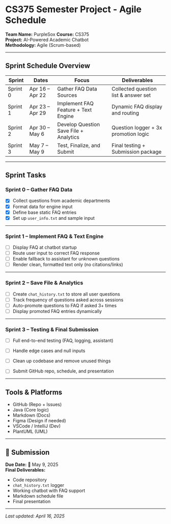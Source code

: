 # CS375 Semester Project - Agile Schedule
**Team Name:** PurpleSox 
**Course:** CS375  
**Project:** AI-Powered Academic Chatbot  
**Methodology:** Agile (Scrum-based)

---

##  Sprint Schedule Overview

| Sprint   | Dates              | Focus                                     | Deliverables                         |
|----------|--------------------|-------------------------------------------|--------------------------------------|
| Sprint 0 | Apr 16 – Apr 22    | Gather FAQ Data Sources                   | Collected question list & answer set |
| Sprint 1 | Apr 23 – Apr 29    | Implement FAQ Feature + Text Engine       | Dynamic FAQ display and routing      |
| Sprint 2 | Apr 30 – May 6     | Develop Question Save File + Analytics    | Question logger + 3x promotion logic |
| Sprint 3 | May 7 – May 9      | Test, Finalize, and Submit                | Final testing + Submission package   |

---

## Sprint Tasks

### Sprint 0 – Gather FAQ Data
- [x] Collect questions from academic departments
- [x] Format data for engine input
- [x] Define base static FAQ entries
- [x] Set up `user_info.txt` and sample input

---

### Sprint 1 – Implement FAQ & Text Engine
- [ ] Display FAQ at chatbot startup
- [ ] Route user input to correct FAQ response
- [ ] Enable fallback to assistant for unknown questions
- [ ] Render clean, formatted text only (no citations/links)

---

### Sprint 2 – Save File & Analytics
- [ ] Create `chat_history.txt` to store all user questions
- [ ] Track frequency of questions asked across sessions
- [ ] Auto-promote questions to FAQ if asked 3+ times
- [ ] Display promoted FAQ entries dynamically

---

### Sprint 3 – Testing & Final Submission
- [ ] Full end-to-end testing (FAQ, logging, assistant)
- [ ] Handle edge cases and null inputs
- [ ] Clean up codebase and remove unused things
- [ ] Submit GitHub repo, schedule, and presentation


---

## Tools & Platforms
- GitHub (Repo + Issues)
- Java (Core logic)
- Markdown (Docs)
- Figma (Design if needed)
- VSCode / IntelliJ (Dev)
- PlantUML (UML)

---

## 📅 Submission
**Due Date:** 📆 May 9, 2025  
**Final Deliverables:**
- Code repository  
- `chat_history.txt` logger  
- Working chatbot with FAQ support  
- Markdown schedule file  
- Final presentation

---

_Last updated: April 16, 2025_
